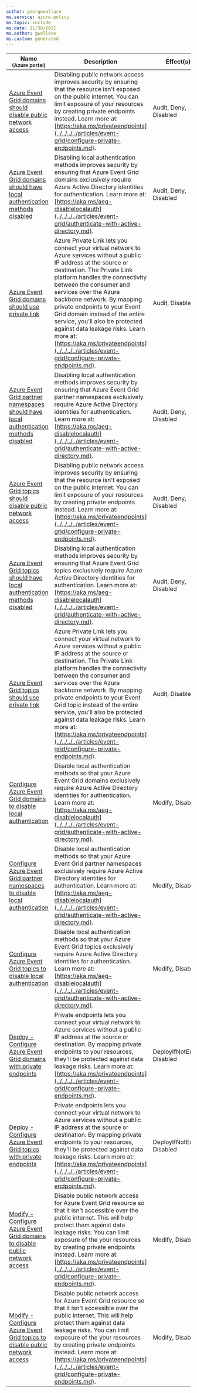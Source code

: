 ```yaml
---
author: georgewallace
ms.service: azure-policy
ms.topic: include
ms.date: 11/30/2021
ms.author: gwallace
ms.custom: generated
---
```


|Name<br /><sub>(Azure portal)</sub> |Description |Effect(s) |Version<br /><sub>(GitHub)</sub> |
|---|---|---|---|
|[Azure Event Grid domains should disable public network access](https://portal.azure.com/#blade/Microsoft_Azure_Policy/PolicyDetailBlade/definitionId/%2Fproviders%2FMicrosoft.Authorization%2FpolicyDefinitions%2Ff8f774be-6aee-492a-9e29-486ef81f3a68) |Disabling public network access improves security by ensuring that the resource isn't exposed on the public internet. You can limit exposure of your resources by creating private endpoints instead. Learn more at: [https://aka.ms/privateendpoints](../../../../articles/event-grid/configure-private-endpoints.md). |Audit, Deny, Disabled |[1.0.0](https://github.com/Azure/azure-policy/blob/master/built-in-policies/policyDefinitions/Event%20Grid/Domains_PublicNetworkAccess_AuditDeny.json) |
|[Azure Event Grid domains should have local authentication methods disabled](https://portal.azure.com/#blade/Microsoft_Azure_Policy/PolicyDetailBlade/definitionId/%2Fproviders%2FMicrosoft.Authorization%2FpolicyDefinitions%2F8bfadddb-ee1c-4639-8911-a38cb8e0b3bd) |Disabling local authentication methods improves security by ensuring that Azure Event Grid domains exclusively require Azure Active Directory identities for authentication. Learn more at: [https://aka.ms/aeg-disablelocalauth](../../../../articles/event-grid/authenticate-with-active-directory.md). |Audit, Deny, Disabled |[1.0.0](https://github.com/Azure/azure-policy/blob/master/built-in-policies/policyDefinitions/Event%20Grid/Domains_DisableLocalAuth_AuditDeny.json) |
|[Azure Event Grid domains should use private link](https://portal.azure.com/#blade/Microsoft_Azure_Policy/PolicyDetailBlade/definitionId/%2Fproviders%2FMicrosoft.Authorization%2FpolicyDefinitions%2F9830b652-8523-49cc-b1b3-e17dce1127ca) |Azure Private Link lets you connect your virtual network to Azure services without a public IP address at the source or destination. The Private Link platform handles the connectivity between the consumer and services over the Azure backbone network. By mapping private endpoints to your Event Grid domain instead of the entire service, you'll also be protected against data leakage risks. Learn more at: [https://aka.ms/privateendpoints](../../../../articles/event-grid/configure-private-endpoints.md). |Audit, Disabled |[1.0.2](https://github.com/Azure/azure-policy/blob/master/built-in-policies/policyDefinitions/Event%20Grid/Domains_PrivateEndpoint_Audit.json) |
|[Azure Event Grid partner namespaces should have local authentication methods disabled](https://portal.azure.com/#blade/Microsoft_Azure_Policy/PolicyDetailBlade/definitionId/%2Fproviders%2FMicrosoft.Authorization%2FpolicyDefinitions%2F8632b003-3545-4b29-85e6-b2b96773df1e) |Disabling local authentication methods improves security by ensuring that Azure Event Grid partner namespaces exclusively require Azure Active Directory identities for authentication. Learn more at: [https://aka.ms/aeg-disablelocalauth](../../../../articles/event-grid/authenticate-with-active-directory.md). |Audit, Deny, Disabled |[1.0.0](https://github.com/Azure/azure-policy/blob/master/built-in-policies/policyDefinitions/Event%20Grid/PartnerNamespaces_DisableLocalAuth_AuditDeny.json) |
|[Azure Event Grid topics should disable public network access](https://portal.azure.com/#blade/Microsoft_Azure_Policy/PolicyDetailBlade/definitionId/%2Fproviders%2FMicrosoft.Authorization%2FpolicyDefinitions%2F1adadefe-5f21-44f7-b931-a59b54ccdb45) |Disabling public network access improves security by ensuring that the resource isn't exposed on the public internet. You can limit exposure of your resources by creating private endpoints instead. Learn more at: [https://aka.ms/privateendpoints](../../../../articles/event-grid/configure-private-endpoints.md). |Audit, Deny, Disabled |[1.0.0](https://github.com/Azure/azure-policy/blob/master/built-in-policies/policyDefinitions/Event%20Grid/Topics_PublicNetworkAccess_AuditDeny.json) |
|[Azure Event Grid topics should have local authentication methods disabled](https://portal.azure.com/#blade/Microsoft_Azure_Policy/PolicyDetailBlade/definitionId/%2Fproviders%2FMicrosoft.Authorization%2FpolicyDefinitions%2Fae9fb87f-8a17-4428-94a4-8135d431055c) |Disabling local authentication methods improves security by ensuring that Azure Event Grid topics exclusively require Azure Active Directory identities for authentication. Learn more at: [https://aka.ms/aeg-disablelocalauth](../../../../articles/event-grid/authenticate-with-active-directory.md). |Audit, Deny, Disabled |[1.0.0](https://github.com/Azure/azure-policy/blob/master/built-in-policies/policyDefinitions/Event%20Grid/Topics_DisableLocalAuth_AuditDeny.json) |
|[Azure Event Grid topics should use private link](https://portal.azure.com/#blade/Microsoft_Azure_Policy/PolicyDetailBlade/definitionId/%2Fproviders%2FMicrosoft.Authorization%2FpolicyDefinitions%2F4b90e17e-8448-49db-875e-bd83fb6f804f) |Azure Private Link lets you connect your virtual network to Azure services without a public IP address at the source or destination. The Private Link platform handles the connectivity between the consumer and services over the Azure backbone network. By mapping private endpoints to your Event Grid topic instead of the entire service, you'll also be protected against data leakage risks. Learn more at: [https://aka.ms/privateendpoints](../../../../articles/event-grid/configure-private-endpoints.md). |Audit, Disabled |[1.0.2](https://github.com/Azure/azure-policy/blob/master/built-in-policies/policyDefinitions/Event%20Grid/Topics_PrivateEndpoint_Audit.json) |
|[Configure Azure Event Grid domains to disable local authentication](https://portal.azure.com/#blade/Microsoft_Azure_Policy/PolicyDetailBlade/definitionId/%2Fproviders%2FMicrosoft.Authorization%2FpolicyDefinitions%2F8ac2748f-3bf1-4c02-a3b6-92ae68cf75b1) |Disable local authentication methods so that your Azure Event Grid domains exclusively require Azure Active Directory identities for authentication. Learn more at: [https://aka.ms/aeg-disablelocalauth](../../../../articles/event-grid/authenticate-with-active-directory.md). |Modify, Disabled |[1.0.0](https://github.com/Azure/azure-policy/blob/master/built-in-policies/policyDefinitions/Event%20Grid/Domains_DisableLocalAuth_Modify.json) |
|[Configure Azure Event Grid partner namespaces to disable local authentication](https://portal.azure.com/#blade/Microsoft_Azure_Policy/PolicyDetailBlade/definitionId/%2Fproviders%2FMicrosoft.Authorization%2FpolicyDefinitions%2F2dd0e8b9-4289-4bb0-b813-1883298e9924) |Disable local authentication methods so that your Azure Event Grid partner namespaces exclusively require Azure Active Directory identities for authentication. Learn more at: [https://aka.ms/aeg-disablelocalauth](../../../../articles/event-grid/authenticate-with-active-directory.md). |Modify, Disabled |[1.0.0](https://github.com/Azure/azure-policy/blob/master/built-in-policies/policyDefinitions/Event%20Grid/PartnerNamespaces_DisableLocalAuth_Modify.json) |
|[Configure Azure Event Grid topics to disable local authentication](https://portal.azure.com/#blade/Microsoft_Azure_Policy/PolicyDetailBlade/definitionId/%2Fproviders%2FMicrosoft.Authorization%2FpolicyDefinitions%2F1c8144d9-746a-4501-b08c-093c8d29ad04) |Disable local authentication methods so that your Azure Event Grid topics exclusively require Azure Active Directory identities for authentication. Learn more at: [https://aka.ms/aeg-disablelocalauth](../../../../articles/event-grid/authenticate-with-active-directory.md). |Modify, Disabled |[1.0.0](https://github.com/Azure/azure-policy/blob/master/built-in-policies/policyDefinitions/Event%20Grid/Topics_DisableLocalAuth_Modify.json) |
|[Deploy - Configure Azure Event Grid domains with private endpoints](https://portal.azure.com/#blade/Microsoft_Azure_Policy/PolicyDetailBlade/definitionId/%2Fproviders%2FMicrosoft.Authorization%2FpolicyDefinitions%2F36f4658a-848a-467b-881c-e6fa20cf75fc) |Private endpoints lets you connect your virtual network to Azure services without a public IP address at the source or destination. By mapping private endpoints to your resources, they'll be protected against data leakage risks. Learn more at: [https://aka.ms/privateendpoints](../../../../articles/event-grid/configure-private-endpoints.md). |DeployIfNotExists, Disabled |[1.0.0](https://github.com/Azure/azure-policy/blob/master/built-in-policies/policyDefinitions/Event%20Grid/Domains_PrivateEndpoint_DeployIfNotExists.json) |
|[Deploy - Configure Azure Event Grid topics with private endpoints](https://portal.azure.com/#blade/Microsoft_Azure_Policy/PolicyDetailBlade/definitionId/%2Fproviders%2FMicrosoft.Authorization%2FpolicyDefinitions%2F6fcec95c-fbdf-45e8-91e1-e3175d9c9eca) |Private endpoints lets you connect your virtual network to Azure services without a public IP address at the source or destination. By mapping private endpoints to your resources, they'll be protected against data leakage risks. Learn more at: [https://aka.ms/privateendpoints](../../../../articles/event-grid/configure-private-endpoints.md). |DeployIfNotExists, Disabled |[1.0.0](https://github.com/Azure/azure-policy/blob/master/built-in-policies/policyDefinitions/Event%20Grid/Topics_PrivateEndpoint_DeployIfNotExists.json) |
|[Modify - Configure Azure Event Grid domains to disable public network access](https://portal.azure.com/#blade/Microsoft_Azure_Policy/PolicyDetailBlade/definitionId/%2Fproviders%2FMicrosoft.Authorization%2FpolicyDefinitions%2F898e9824-104c-4965-8e0e-5197588fa5d4) |Disable public network access for Azure Event Grid resource so that it isn't accessible over the public internet. This will help protect them against data leakage risks. You can limit exposure of the your resources by creating private endpoints instead. Learn more at: [https://aka.ms/privateendpoints](../../../../articles/event-grid/configure-private-endpoints.md). |Modify, Disabled |[1.0.0](https://github.com/Azure/azure-policy/blob/master/built-in-policies/policyDefinitions/Event%20Grid/Domains_PublicNetworkAccess_Modify.json) |
|[Modify - Configure Azure Event Grid topics to disable public network access](https://portal.azure.com/#blade/Microsoft_Azure_Policy/PolicyDetailBlade/definitionId/%2Fproviders%2FMicrosoft.Authorization%2FpolicyDefinitions%2F36ea4b4b-0f7f-4a54-89fa-ab18f555a172) |Disable public network access for Azure Event Grid resource so that it isn't accessible over the public internet. This will help protect them against data leakage risks. You can limit exposure of the your resources by creating private endpoints instead. Learn more at: [https://aka.ms/privateendpoints](../../../../articles/event-grid/configure-private-endpoints.md). |Modify, Disabled |[1.0.0](https://github.com/Azure/azure-policy/blob/master/built-in-policies/policyDefinitions/Event%20Grid/Topics_PublicNetworkAccess_Modify.json) |